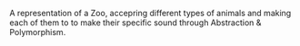 A representation of a Zoo, accepring different types of animals and making each of them to to make their specific sound through Abstraction & Polymorphism.
